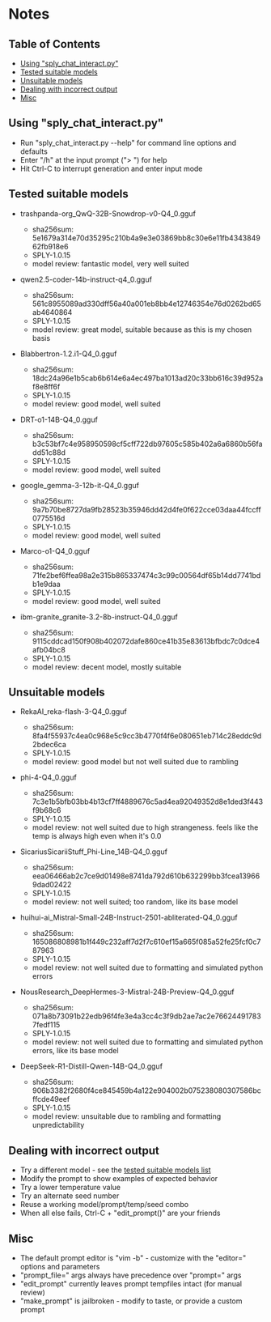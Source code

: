 # Notes

## Table of Contents

- [Using "sply_chat_interact.py"](#using-sply_chat_interactpy)
- [Tested suitable models](#tested-suitable-models)
- [Unsuitable models](#unsuitable-models)
- [Dealing with incorrect output](#dealing-with-incorrect-output)
- [Misc](#misc)

## Using "sply_chat_interact.py"
  * Run "sply_chat_interact.py --help" for command line options and defaults
  * Enter "/h" at the input prompt ("> ") for help
  * Hit Ctrl-C to interrupt generation and enter input mode

## Tested suitable models
  * trashpanda-org_QwQ-32B-Snowdrop-v0-Q4_0.gguf
    - sha256sum: 5e1679a314e70d35295c210b4a9e3e03869bb8c30e6e11fb434384962fb918e6
    - SPLY-1.0.15
    - model review: fantastic model, very well suited

  * qwen2.5-coder-14b-instruct-q4_0.gguf
    - sha256sum: 561c8955089ad330dff56a40a001eb8bb4e12746354e76d0262bd65ab4640864
    - SPLY-1.0.15
    - model review: great model, suitable because as this is my chosen basis
  
  * Blabbertron-1.2.i1-Q4_0.gguf
    - sha256sum: 18dc24a96e1b5cab6b614e6a4ec497ba1013ad20c33bb616c39d952af8e8ff6f
    - SPLY-1.0.15
    - model review: good model, well suited
  
  * DRT-o1-14B-Q4_0.gguf
    - sha256sum: b3c53bf7c4e958950598cf5cff722db97605c585b402a6a6860b56fadd51c88d
    - SPLY-1.0.15
    - model review: good model, well suited
  
  * google_gemma-3-12b-it-Q4_0.gguf
    - sha256sum: 9a7b70be8727da9fb28523b35946dd42d4fe0f622cce03daa44fccff0775516d
    - SPLY-1.0.15
    - model review: good model, well suited
  
  * Marco-o1-Q4_0.gguf
    - sha256sum: 71fe2bef6ffea98a2e315b865337474c3c99c00564df65b14dd7741bdb1e9daa
    - SPLY-1.0.15
    - model review: good model, well suited
  
  * ibm-granite_granite-3.2-8b-instruct-Q4_0.gguf
    - sha256sum: 9115cddcad150f908b402072dafe860ce41b35e83613bfbdc7c0dce4afb04bc8
    - SPLY-1.0.15
    - model review: decent model, mostly suitable

## Unsuitable models
  * RekaAI_reka-flash-3-Q4_0.gguf
    - sha256sum: 8fa4f55937c4ea0c968e5c9cc3b4770f4f6e080651eb714c28eddc9d2bdec6ca
    - SPLY-1.0.15
    - model review: good model but not well suited due to rambling
  
  * phi-4-Q4_0.gguf
    - sha256sum: 7c3e1b5bfb03bb4b13cf7ff4889676c5ad4ea92049352d8e1ded3f443f9b68c6
    - SPLY-1.0.15
    - model review: not well suited due to high strangeness. feels like the temp is always high even when it's 0.0 
  
  * SicariusSicariiStuff_Phi-Line_14B-Q4_0.gguf
    - sha256sum: eea06466ab2c7ce9d01498e8741da792d610b632299bb3fcea139669dad02422
    - SPLY-1.0.15
    - model review: not well suited; too random, like its base model
  
  * huihui-ai_Mistral-Small-24B-Instruct-2501-abliterated-Q4_0.gguf
    - sha256sum: 165086808981b1f449c232aff7d2f7c610ef15a665f085a52fe25fcf0c787963
    - SPLY-1.0.15
    - model review: not well suited due to formatting and simulated python errors
  
  * NousResearch_DeepHermes-3-Mistral-24B-Preview-Q4_0.gguf
    - sha256sum: 071a8b73091b22edb96f4fe3e4a3cc4c3f9db2ae7ac2e766244917837fedf115
    - SPLY-1.0.15
    - model review: not well suited due to formatting and simulated python errors, like its base model
  
  * DeepSeek-R1-Distill-Qwen-14B-Q4_0.gguf
    - sha256sum: 906b3382f2680f4ce845459b4a122e904002b075238080307586bcffcde49eef
    - SPLY-1.0.15
    - model review: unsuitable due to rambling and formatting unpredictability
  
## Dealing with incorrect output
  * Try a different model - see the [tested suitable models list](#tested-suitable-models)
  * Modify the prompt to show examples of expected behavior
  * Try a lower temperature value
  * Try an alternate seed number
  * Reuse a working model/prompt/temp/seed combo
  * When all else fails, Ctrl-C + "edit_prompt()" are your friends

## Misc
  * The default prompt editor is "vim -b" - customize with the "editor=" options and parameters
  * "prompt_file=" args always have precedence over "prompt=" args
  * "edit_prompt" currently leaves prompt tempfiles intact (for manual review)
  * "make_prompt" is jailbroken - modify to taste, or provide a custom prompt

